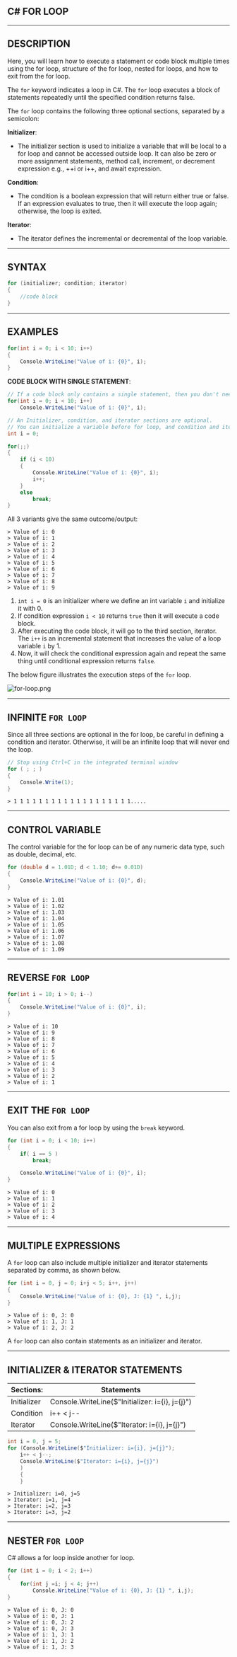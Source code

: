 ## C# FOR LOOP


---


## DESCRIPTION

Here, you will learn how to execute a statement or code block multiple times using the for loop, structure of the for loop, nested for loops, and how to exit from the for loop.

The `for` keyword indicates a loop in C#. The `for` loop executes a block of statements repeatedly until the specified condition returns false.

The `for` loop contains the following three optional sections, separated by a semicolon:

**Initializer**:
- The initializer section is used to initialize a variable that will be local to a for loop and cannot be accessed outside loop. It can also be zero or more assignment statements, method call, increment, or decrement expression e.g., ++i or i++, and await expression.

**Condition**:
- The condition is a boolean expression that will return either true or false. If an expression evaluates to true, then it will execute the loop again; otherwise, the loop is exited.

**Iterator**:
- The iterator defines the incremental or decremental of the loop variable.


---


## SYNTAX

```cs
for (initializer; condition; iterator)
{
    //code block 
}
```


---


## EXAMPLES

```cs
for(int i = 0; i < 10; i++)
{
    Console.WriteLine("Value of i: {0}", i);
}
```

**CODE BLOCK WITH SINGLE STATEMENT**:
```cs
// If a code block only contains a single statement, then you don't need to wrap it inside curly brackets { }, as shown below.
for(int i = 0; i < 10; i++)
    Console.WriteLine("Value of i: {0}", i);
```

```cs
// An Initializer, condition, and iterator sections are optional.
// You can initialize a variable before for loop, and condition and iterator can be defined inside a code block. 
int i = 0;

for(;;)
{
    if (i < 10)
    {
        Console.WriteLine("Value of i: {0}", i);
        i++;
    }
    else
        break;
}
```

All 3 variants give the same outcome/output:
```
> Value of i: 0
> Value of i: 1
> Value of i: 2
> Value of i: 3
> Value of i: 4
> Value of i: 5
> Value of i: 6
> Value of i: 7
> Value of i: 8
> Value of i: 9
```

1. `int i = 0` is an initializer where we define an int variable `i` and initialize it with 0.
2. If condition expression `i < 10` returns `true` then it will execute a code block.
3. After executing the code block, it will go to the third section, iterator. The `i++` is an incremental statement that increases the value of a loop variable `i` by 1.
4. Now, it will check the conditional expression again and repeat the same thing until conditional expression returns `false`.

The below figure illustrates the execution steps of the `for` loop.

![for-loop.png](images/for-loop.png)


---


## INFINITE `FOR LOOP`

Since all three sections are optional in the for loop, be careful in defining a condition and iterator. Otherwise, it will be an infinite loop that will never end the loop.

```cs
// Stop using Ctrl+C in the integrated terminal window
for ( ; ; )
{
    Console.Write(1);
}
```
```
> 1 1 1 1 1 1 1 1 1 1 1 1 1 1 1 1 1 1 1.....
```


---


## CONTROL VARIABLE

The control variable for the for loop can be of any numeric data type, such as double, decimal, etc. 

```cs
for (double d = 1.01D; d < 1.10; d+= 0.01D)
{
    Console.WriteLine("Value of i: {0}", d);
}
```
```
> Value of i: 1.01
> Value of i: 1.02
> Value of i: 1.03
> Value of i: 1.04
> Value of i: 1.05
> Value of i: 1.06
> Value of i: 1.07
> Value of i: 1.08
> Value of i: 1.09
```


---


## REVERSE `FOR LOOP`

```cs
for(int i = 10; i > 0; i--)
{
    Console.WriteLine("Value of i: {0}", i);
}
```
```
> Value of i: 10
> Value of i: 9
> Value of i: 8
> Value of i: 7
> Value of i: 6
> Value of i: 5
> Value of i: 4
> Value of i: 3
> Value of i: 2
> Value of i: 1 
```


---


## EXIT THE `FOR LOOP`

You can also exit from a for loop by using the `break` keyword.

```cs
for (int i = 0; i < 10; i++)
{
    if( i == 5 )
        break;

    Console.WriteLine("Value of i: {0}", i);
}
```
```
> Value of i: 0
> Value of i: 1
> Value of i: 2
> Value of i: 3
> Value of i: 4 
```


---


## MULTIPLE EXPRESSIONS

A `for` loop can also include multiple initializer and iterator statements separated by comma, as shown below.

```cs
for (int i = 0, j = 0; i+j < 5; i++, j++)
{
    Console.WriteLine("Value of i: {0}, J: {1} ", i,j);
}
```
```
> Value of i: 0, J: 0
> Value of i: 1, J: 1
> Value of i: 2, J: 2 
```


A `for` loop can also contain statements as an initializer and iterator.


---


## INITIALIZER & ITERATOR STATEMENTS

| Sections:   | Statements                                      |
|-------------|-------------------------------------------------|
| Initializer | Console.WriteLine($"Initializer: i={i}, j={j}") |
| Condition   | i++ < j--                                       |
| Iterator    | Console.WriteLine($"Iterator: i={i}, j={j}")    |

```cs
int i = 0, j = 5;
for (Console.WriteLine($"Initializer: i={i}, j={j}");
    i++ < j--;
    Console.WriteLine($"Iterator: i={i}, j={j}")
    )
    {
    }
```
```
> Initializer: i=0, j=5
> Iterator: i=1, j=4
> Iterator: i=2, j=3
> Iterator: i=3, j=2
```


---


## NESTER `FOR LOOP`

C# allows a for loop inside another for loop.

```cs
for (int i = 0; i < 2; i++)
{
    for(int j =i; j < 4; j++)
        Console.WriteLine("Value of i: {0}, J: {1} ", i,j);
}
```
```
> Value of i: 0, J: 0
> Value of i: 0, J: 1
> Value of i: 0, J: 2
> Value of i: 0, J: 3
> Value of i: 1, J: 1
> Value of i: 1, J: 2
> Value of i: 1, J: 3 
```



